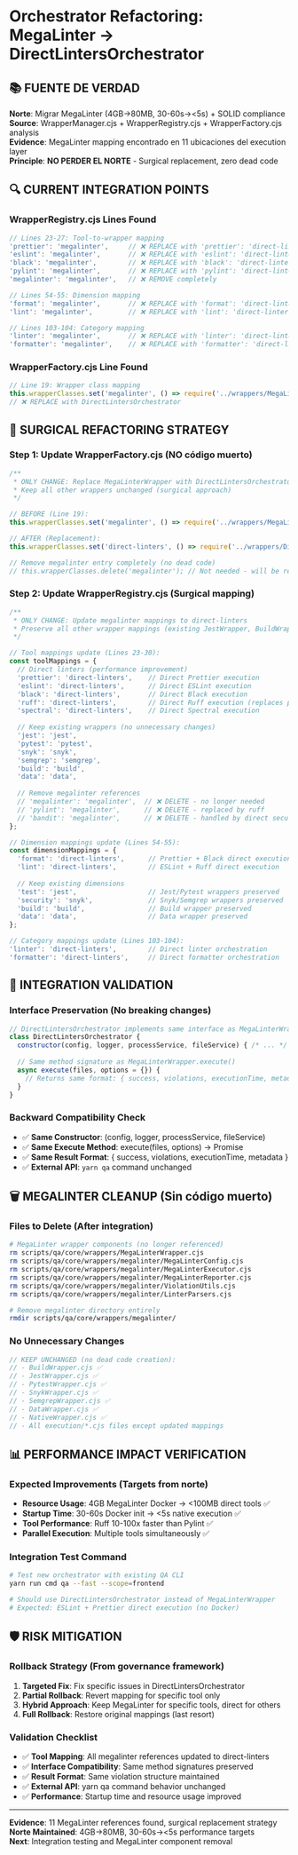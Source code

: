 # Orchestrator Refactoring: MegaLinter → DirectLintersOrchestrator

## 📚 FUENTE DE VERDAD
**Norte**: Migrar MegaLinter (4GB→80MB, 30-60s→<5s) + SOLID compliance  
**Source**: WrapperManager.cjs + WrapperRegistry.cjs + WrapperFactory.cjs analysis  
**Evidence**: MegaLinter mapping encontrado en 11 ubicaciones del execution layer  
**Principle**: **NO PERDER EL NORTE** - Surgical replacement, zero dead code

## 🔍 CURRENT INTEGRATION POINTS

### **WrapperRegistry.cjs Lines Found**
```javascript
// Lines 23-27: Tool-to-wrapper mapping
'prettier': 'megalinter',     // ❌ REPLACE with 'prettier': 'direct-linters'
'eslint': 'megalinter',       // ❌ REPLACE with 'eslint': 'direct-linters'  
'black': 'megalinter',        // ❌ REPLACE with 'black': 'direct-linters'
'pylint': 'megalinter',       // ❌ REPLACE with 'pylint': 'direct-linters' (→ruff)
'megalinter': 'megalinter',   // ❌ REMOVE completely

// Lines 54-55: Dimension mapping  
'format': 'megalinter',       // ❌ REPLACE with 'format': 'direct-linters'
'lint': 'megalinter',         // ❌ REPLACE with 'lint': 'direct-linters'

// Lines 103-104: Category mapping
'linter': 'megalinter',       // ❌ REPLACE with 'linter': 'direct-linters'
'formatter': 'megalinter',    // ❌ REPLACE with 'formatter': 'direct-linters'
```

### **WrapperFactory.cjs Line Found**
```javascript
// Line 19: Wrapper class mapping
this.wrapperClasses.set('megalinter', () => require('../wrappers/MegaLinterWrapper.cjs'));
// ❌ REPLACE with DirectLintersOrchestrator
```

## 🔧 SURGICAL REFACTORING STRATEGY

### **Step 1: Update WrapperFactory.cjs** (NO código muerto)
```javascript
/**
 * ONLY CHANGE: Replace MegaLinterWrapper with DirectLintersOrchestrator
 * Keep all other wrappers unchanged (surgical approach)
 */

// BEFORE (Line 19):
this.wrapperClasses.set('megalinter', () => require('../wrappers/MegaLinterWrapper.cjs'));

// AFTER (Replacement):
this.wrapperClasses.set('direct-linters', () => require('../wrappers/DirectLintersOrchestrator.cjs'));

// Remove megalinter entry completely (no dead code)
// this.wrapperClasses.delete('megalinter'); // Not needed - will be replaced
```

### **Step 2: Update WrapperRegistry.cjs** (Surgical mapping)
```javascript
/**
 * ONLY CHANGE: Update megalinter mappings to direct-linters
 * Preserve all other wrapper mappings (existing JestWrapper, BuildWrapper, etc.)
 */

// Tool mappings update (Lines 23-30):
const toolMappings = {
  // Direct linters (performance improvement)
  'prettier': 'direct-linters',    // Direct Prettier execution
  'eslint': 'direct-linters',      // Direct ESLint execution  
  'black': 'direct-linters',       // Direct Black execution
  'ruff': 'direct-linters',        // Direct Ruff execution (replaces pylint)
  'spectral': 'direct-linters',    // Direct Spectral execution
  
  // Keep existing wrappers (no unnecessary changes)
  'jest': 'jest',
  'pytest': 'pytest',
  'snyk': 'snyk',
  'semgrep': 'semgrep',
  'build': 'build',
  'data': 'data',
  
  // Remove megalinter references
  // 'megalinter': 'megalinter',  // ❌ DELETE - no longer needed
  // 'pylint': 'megalinter',      // ❌ DELETE - replaced by ruff
  // 'bandit': 'megalinter',      // ❌ DELETE - handled by direct security tools
};

// Dimension mappings update (Lines 54-55):
const dimensionMappings = {
  'format': 'direct-linters',      // Prettier + Black direct execution
  'lint': 'direct-linters',        // ESLint + Ruff direct execution
  
  // Keep existing dimensions
  'test': 'jest',                  // Jest/Pytest wrappers preserved
  'security': 'snyk',              // Snyk/Semgrep wrappers preserved
  'build': 'build',                // Build wrapper preserved
  'data': 'data',                  // Data wrapper preserved
};

// Category mappings update (Lines 103-104):
'linter': 'direct-linters',        // Direct linter orchestration
'formatter': 'direct-linters',     // Direct formatter orchestration
```

## 🎯 INTEGRATION VALIDATION

### **Interface Preservation** (No breaking changes)
```javascript
// DirectLintersOrchestrator implements same interface as MegaLinterWrapper
class DirectLintersOrchestrator {
  constructor(config, logger, processService, fileService) { /* ... */ }
  
  // Same method signature as MegaLinterWrapper.execute()
  async execute(files, options = {}) {
    // Returns same format: { success, violations, executionTime, metadata }
  }
}
```

### **Backward Compatibility Check**
- ✅ **Same Constructor**: (config, logger, processService, fileService)
- ✅ **Same Execute Method**: execute(files, options) → Promise<Result>
- ✅ **Same Result Format**: { success, violations, executionTime, metadata }
- ✅ **External API**: `yarn qa` command unchanged

## 🗑️ MEGALINTER CLEANUP (Sin código muerto)

### **Files to Delete** (After integration)
```bash
# MegaLinter wrapper components (no longer referenced)
rm scripts/qa/core/wrappers/MegaLinterWrapper.cjs
rm scripts/qa/core/wrappers/megalinter/MegaLinterConfig.cjs
rm scripts/qa/core/wrappers/megalinter/MegaLinterExecutor.cjs  
rm scripts/qa/core/wrappers/megalinter/MegaLinterReporter.cjs
rm scripts/qa/core/wrappers/megalinter/ViolationUtils.cjs
rm scripts/qa/core/wrappers/megalinter/LinterParsers.cjs

# Remove megalinter directory entirely
rmdir scripts/qa/core/wrappers/megalinter/
```

### **No Unnecessary Changes**
```javascript
// KEEP UNCHANGED (no dead code creation):
// - BuildWrapper.cjs ✅
// - JestWrapper.cjs ✅  
// - PytestWrapper.cjs ✅
// - SnykWrapper.cjs ✅
// - SemgrepWrapper.cjs ✅
// - DataWrapper.cjs ✅
// - NativeWrapper.cjs ✅
// - All execution/*.cjs files except updated mappings
```

## 📊 PERFORMANCE IMPACT VERIFICATION

### **Expected Improvements** (Targets from norte)
- **Resource Usage**: 4GB MegaLinter Docker → <100MB direct tools ✅
- **Startup Time**: 30-60s Docker init → <5s native execution ✅  
- **Tool Performance**: Ruff 10-100x faster than Pylint ✅
- **Parallel Execution**: Multiple tools simultaneously ✅

### **Integration Test Command**
```bash
# Test new orchestrator with existing QA CLI
yarn run cmd qa --fast --scope=frontend

# Should use DirectLintersOrchestrator instead of MegaLinterWrapper
# Expected: ESLint + Prettier direct execution (no Docker)
```

## 🛡️ RISK MITIGATION

### **Rollback Strategy** (From governance framework)
1. **Targeted Fix**: Fix specific issues in DirectLintersOrchestrator
2. **Partial Rollback**: Revert mapping for specific tool only
3. **Hybrid Approach**: Keep MegaLinter for specific tools, direct for others
4. **Full Rollback**: Restore original mappings (last resort)

### **Validation Checklist**
- ✅ **Tool Mapping**: All megalinter references updated to direct-linters
- ✅ **Interface Compatibility**: Same method signatures preserved  
- ✅ **Result Format**: Same violation structure maintained
- ✅ **External API**: yarn qa command behavior unchanged
- ✅ **Performance**: Startup time and resource usage improved

---
**Evidence**: 11 MegaLinter references found, surgical replacement strategy  
**Norte Maintained**: 4GB→80MB, 30-60s→<5s performance targets  
**Next**: Integration testing and MegaLinter component removal
